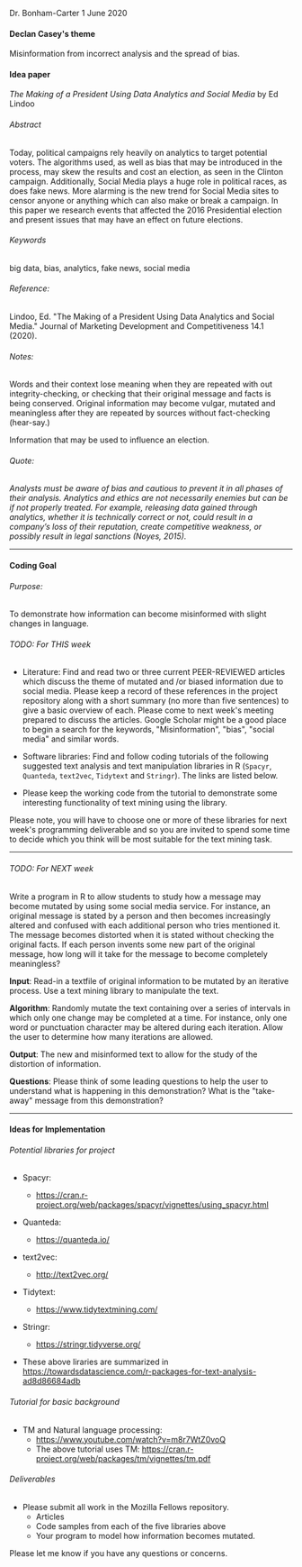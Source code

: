 Dr. Bonham-Carter
1 June 2020

#### Declan Casey's theme


Misinformation from incorrect analysis and the spread of bias.


#### Idea paper
_The Making of a President Using Data Analytics and Social Media_ by Ed Lindoo

###### Abstract
Today, political campaigns rely heavily on analytics to target potential voters. The algorithms used, as well as bias that may be introduced in the process, may skew the results and cost an election, as seen in the Clinton campaign. Additionally, Social Media plays a huge role in political races, as does fake news. More alarming is the new trend for Social Media sites to censor anyone or anything which can also make or  break  a  campaign.  In this paper we research events that affected the 2016 Presidential election and present issues that may have an effect on future elections.

###### Keywords
big data, bias, analytics, fake news, social media

###### Reference:
 Lindoo, Ed. "The Making of a President Using Data Analytics and Social Media." Journal of Marketing Development and Competitiveness 14.1 (2020).


###### Notes:
Words and their context lose meaning when they are repeated with out integrity-checking, or checking that their original message and facts is being conserved. Original information may become vulgar, mutated and  meaningless after they are repeated by sources without fact-checking (hear-say.)

Information that may be used to influence an election.

###### Quote:
 _Analysts must be aware of bias and cautious to prevent it in all phases of their analysis. Analytics and ethics are not necessarily enemies but can be if not properly treated. For example, releasing data gained through analytics, whether it is technically correct or not, could result in a company’s loss of their reputation, create competitive weakness, or possibly result in legal sanctions (Noyes, 2015)._


---

#### Coding Goal


###### Purpose:
To demonstrate how information can become misinformed with slight changes in language.

###### TODO: For THIS week

* Literature: Find and read two or three current PEER-REVIEWED articles which discuss the theme of mutated and /or biased information due to social media. Please keep a record of these references in the project repository along with a short summary (no more than five sentences) to give a basic overview of each. Please come to next week's meeting prepared to discuss the articles. Google Scholar might be a good place to begin a search for the keywords,  "Misinformation", "bias", "social media" and similar words.

* Software libraries: Find and follow  coding tutorials of the following suggested text analysis and text manipulation libraries in R (`Spacyr`, `Quanteda`, `text2vec`, `Tidytext` and `Stringr`). The links are listed below.

* Please keep the working code from the tutorial to demonstrate some interesting functionality of text mining using the library.

Please note, you will have to choose one or more of these libraries for next week's programming deliverable and so you are invited to spend some time to decide which you think will be most suitable for the text mining task.

---
###### TODO: For NEXT week


Write a program in R to allow students to study how a message may become mutated by using some social media service. For instance, an original message is stated by a person and then becomes increasingly altered and confused with each additional person who tries mentioned it. The message becomes distorted when it is stated without checking the original facts. If each person invents some new part of the original message, how long will it take for the message to become completely meaningless?

 **Input**: Read-in a textfile of original information to be mutated by an iterative process. Use a text mining library to manipulate the text.

 **Algorithm**: Randomly mutate the text containing over a series of intervals in which only one change may be completed at a time. For instance, only one word or punctuation character may be altered during each iteration. Allow the user to determine how many iterations are allowed.

 **Output**: The new and misinformed text to allow for the study of the distortion of information.

 **Questions**: Please think of some leading questions to help the user to understand what is happening in this demonstration? What is the "take-away" message from this demonstration?

---

#### Ideas for Implementation

###### Potential libraries for project
 * Spacyr:
 	* https://cran.r-project.org/web/packages/spacyr/vignettes/using_spacyr.html
 * Quanteda:
 	* https://quanteda.io/
 * text2vec:
  	* http://text2vec.org/
 * Tidytext:
  	* https://www.tidytextmining.com/
 * Stringr:
  	* https://stringr.tidyverse.org/

 * These above liraries are summarized in https://towardsdatascience.com/r-packages-for-text-analysis-ad8d86684adb


###### Tutorial for basic background

 * TM and Natural language processing:
 	* https://www.youtube.com/watch?v=m8r7WtZ0voQ
 	* The above tutorial uses TM: https://cran.r-project.org/web/packages/tm/vignettes/tm.pdf



###### Deliverables
* Please submit all work in the Mozilla Fellows repository.
	* Articles
	* Code samples from each of the five libraries above
	* Your program to model how information becomes mutated.


Please let me know if you have any questions or concerns.
